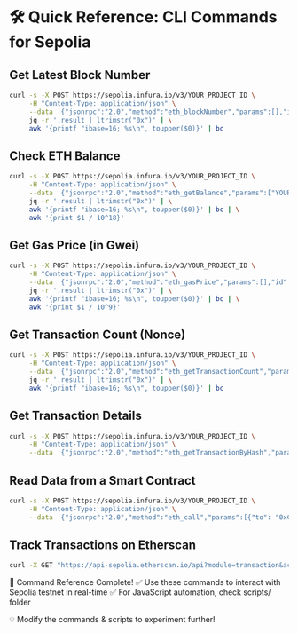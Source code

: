 # 🛠 **Quick Reference: CLI Commands for Sepolia**

## Get Latest Block Number
```bash
curl -s -X POST https://sepolia.infura.io/v3/YOUR_PROJECT_ID \
     -H "Content-Type: application/json" \
     --data '{"jsonrpc":"2.0","method":"eth_blockNumber","params":[],"id":1}' | \
     jq -r '.result | ltrimstr("0x")' | \
     awk '{printf "ibase=16; %s\n", toupper($0)}' | bc
```

## Check ETH Balance
```bash
curl -s -X POST https://sepolia.infura.io/v3/YOUR_PROJECT_ID \
     -H "Content-Type: application/json" \
     --data '{"jsonrpc":"2.0","method":"eth_getBalance","params":["YOUR_WALLET_ADDRESS", "latest"],"id":1}' | \
     jq -r '.result | ltrimstr("0x")' | \
     awk '{printf "ibase=16; %s\n", toupper($0)}' | bc | \
     awk '{print $1 / 10^18}'
```

## Get Gas Price (in Gwei)
``` bash
curl -s -X POST https://sepolia.infura.io/v3/YOUR_PROJECT_ID \
     -H "Content-Type: application/json" \
     --data '{"jsonrpc":"2.0","method":"eth_gasPrice","params":[],"id":1}' | \
     jq -r '.result | ltrimstr("0x")' | \
     awk '{printf "ibase=16; %s\n", toupper($0)}' | bc | \
     awk '{print $1 / 10^9}'
```

## Get Transaction Count (Nonce)
```bash
curl -s -X POST https://sepolia.infura.io/v3/YOUR_PROJECT_ID \
     -H "Content-Type: application/json" \
     --data '{"jsonrpc":"2.0","method":"eth_getTransactionCount","params":["YOUR_WALLET_ADDRESS", "latest"],"id":1}' | \
     jq -r '.result | ltrimstr("0x")' | \
     awk '{printf "ibase=16; %s\n", toupper($0)}' | bc
```

## Get Transaction Details
```bash
curl -s -X POST https://sepolia.infura.io/v3/YOUR_PROJECT_ID \
     -H "Content-Type: application/json" \
     --data '{"jsonrpc":"2.0","method":"eth_getTransactionByHash","params":["YOUR_TX_HASH"],"id":1}' | jq
```

## Read Data from a Smart Contract
```bash
curl -s -X POST https://sepolia.infura.io/v3/YOUR_PROJECT_ID \
     -H "Content-Type: application/json" \
     --data '{"jsonrpc":"2.0","method":"eth_call","params":[{"to": "0xContractAddressHere", "data": "0xFunctionSignatureHere"}, "latest"],"id":1}' | jq -r '.result'
```

## Track Transactions on Etherscan
```bash
curl -X GET "https://api-sepolia.etherscan.io/api?module=transaction&action=gettxreceiptstatus&txhash=<YOUR_TX_HASH>&apikey=<YOUR_API_KEY>"
```

🎯 Command Reference Complete!
✅ Use these commands to interact with Sepolia testnet in real-time
✅ For JavaScript automation, check scripts/ folder

💡 Modify the commands & scripts to experiment further!
